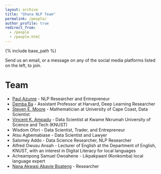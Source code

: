 ```yaml
---
layout: archive
title: "Ghana NLP Team"
permalink: /people/
author_profile: true
redirect_from:
  - /people
  - /people.html
---
```


{% include base_path %}

Send us an email, or a message on any of the social media platforms listed on the left, to join.

Team
======
* [Paul Azunre](http://www.azunre.com) - NLP Researcher and Entrepreneur
* [Demba Ba](http://brain.harvard.edu/?people=demba-ba) - Assistant Professor at Harvard, Deep Learning Researcher
* [Steven E. Moore](https://directory.ucc.edu.gh/p/stephen-moore) - Mathematician at University of Cape Coast, Data Scientist
* [Vincent K. Ampadu](https://www.linkedin.com/in/vincentmichaelkampadu/) - Data Scientist at Kwame Nkrumah University of Science and Tech (KNUST)
* Wisdom Ofori - Data Scientist, Trader, and Entrepreneur
* Atsu Agbemabiase - Data Scientist and Lawyer
* Salomey Addo - Data Science Researcher, NLP Researcher
* Alfred Owusu Ansah - Lecturer of English at the Department of English, KNUST, with an interest in Digital Literacy for local languages
* Acheampong Samuel Owoahene - Likpakpaanl (Konkomba) local language expert
* [Nana Akwasi Abayie Boateng](http://restanalytics.com/) - Researcher
